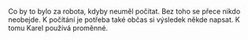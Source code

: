 
Co by to bylo za robota, kdyby neuměl počítat. Bez toho se přece nikdo neobejde.
K počítání je potřeba také občas si výsledek někde napsat. K tomu Karel používá proměnné.